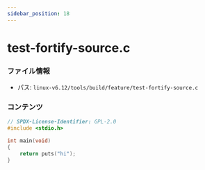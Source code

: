 ```yaml
---
sidebar_position: 18
---
```

# test-fortify-source.c

### ファイル情報

- パス: `linux-v6.12/tools/build/feature/test-fortify-source.c`

### コンテンツ

```c
// SPDX-License-Identifier: GPL-2.0
#include <stdio.h>

int main(void)
{
	return puts("hi");
}

```
